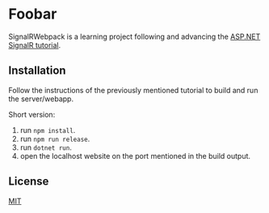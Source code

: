 # Foobar

SignalRWebpack is a learning project following and advancing the [ASP.NET SignalR tutorial](https://learn.microsoft.com/en-us/aspnet/core/tutorials/signalr-typescript-webpack?view=aspnetcore-8.0&tabs=visual-studio-code#prerequisites).

## Installation
Follow the instructions of the previously mentioned tutorial to build and run the server/webapp.

Short version:
1. run ```npm install```.
2. run ```npm run release```.
3. run ```dotnet run```.
4. open the localhost website on the port mentioned in the build output.

## License

[MIT](https://choosealicense.com/licenses/mit/)